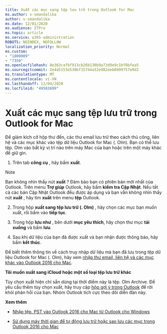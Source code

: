 ```yaml
---
title: Xuất các mục sang tệp lưu trữ trong Outlook for Mac
ms.author: v-smandalika
author: v-smandalika
ms.date: 12/01/2020
ms.audience: ITPro
ms.topic: article
ms.service: o365-administration
ROBOTS: NOINDEX, NOFOLLOW
localization_priority: Normal
ms.custom:
- "1800009"
- "7350"
ms.openlocfilehash: 8e363cafbf913cb26b130b9a73d9e9c1bf8bfea5
ms.sourcegitcommit: 2e4a5153e530bf15744a52e982eeb0d99757e9d2
ms.translationtype: MT
ms.contentlocale: vi-VN
ms.lasthandoff: 12/04/2020
ms.locfileid: "49583699"
---
```

# <a name="export-items-to-an-archive-file-in-outlook-for-mac"></a>Xuất các mục sang tệp lưu trữ trong Outlook for Mac

Để giảm kích cỡ hộp thư đến, các thư email lưu trữ theo cách thủ công, liên hệ và các mục khác vào tệp dữ liệu Outlook for Mac (. Olm). Bạn có thể lưu tệp. Olm vào bất kỳ vị trí nào trên máy Mac của bạn hoặc trên một máy khác để giữ gìn.

1. Trên tab **công cụ** , hãy bấm **xuất**.

> [!NOTE]
> Bạn không nhìn thấy nút **xuất** ? Đảm bảo bạn có phiên bản mới nhất của Outlook. Trên menu **Trợ giúp** Outlook, hãy bấm **kiểm tra Cập Nhật**. Nếu tất cả các bản Cập Nhật Outlook đều được áp dụng và bạn vẫn không nhìn thấy nút **xuất** , hãy tìm **xuất** trên menu **tệp** Outlook.

2. Trong hộp **xuất sang tệp lưu trữ (. Olm)** , hãy chọn các mục bạn muốn xuất, rồi bấm vào **tiếp tục**.

3. Trong hộp **lưu như** , bên dưới **mục yêu thích**, hãy chọn thư mục **tải xuống** và bấm **lưu**.

4. Sau khi dữ liệu của bạn đã được xuất và bạn nhận được thông báo, hãy bấm **kết thúc**.

Để biết thêm thông tin về cách truy nhập dữ liệu mà bạn đã lưu trong tệp dữ liệu Outlook for Mac (. Olm), hãy xem [nhập thư email, liên hệ và các mục khác vào Outlook 2016 cho Mac](https://support.microsoft.com/office/import-and-export-outlook-email-contacts-and-calendar-92577192-3881-4502-b79d-c3bbada6c8ef#ID0EAACAAA=macOS).

**Tôi muốn xuất sang iCloud hoặc một số loại tệp lưu trữ khác**

Tùy chọn xuất hiện chỉ sẵn dùng tại thời điểm này là tệp. Olm Archive. Để yêu cầu thêm tùy chọn xuất, hãy truy cập [hộp gợi ý trong Outlook](https://outlook.uservoice.com/) để rời khỏi phản hồi của bạn. Nhóm Outlook tích cực theo dõi diễn đàn này.

**Xem thêm**

- [Nhập tệp. PST vào Outlook 2016 cho Mac từ Outlook cho Windows](https://support.microsoft.com/office/import-a-pst-file-into-outlook-for-mac-from-outlook-for-windows-b4a6a1d6-94bb-4c85-a4fc-a83dc690e18c)

- [Sử dụng máy thời gian để tự động lưu trữ hoặc sao lưu các mục trong Outlook 2016 cho Mac](https://support.microsoft.com/office/automatically-archive-or-back-up-outlook-for-mac-items-441fcce5-2262-4b64-ac8c-fa949df989f5)
